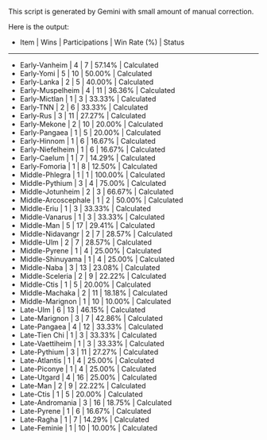 This script is generated by Gemini with small amount of manual correction.

Here is the output:
- Item                      |  Wins | Participations | Win Rate (%) | Status
---------------------------------------------------------------------------
- Early-Vanheim             |     4 |              7 |       57.14% | Calculated
- Early-Yomi                |     5 |             10 |       50.00% | Calculated
- Early-Lanka               |     2 |              5 |       40.00% | Calculated
- Early-Muspelheim          |     4 |             11 |       36.36% | Calculated
- Early-Mictlan             |     1 |              3 |       33.33% | Calculated
- Early-TNN                 |     2 |              6 |       33.33% | Calculated
- Early-Rus                 |     3 |             11 |       27.27% | Calculated
- Early-Mekone              |     2 |             10 |       20.00% | Calculated
- Early-Pangaea             |     1 |              5 |       20.00% | Calculated
- Early-Hinnom              |     1 |              6 |       16.67% | Calculated
- Early-Niefelheim          |     1 |              6 |       16.67% | Calculated
- Early-Caelum              |     1 |              7 |       14.29% | Calculated
- Early-Fomoria             |     1 |              8 |       12.50% | Calculated
- Middle-Phlegra            |     1 |              1 |      100.00% | Calculated
- Middle-Pythium            |     3 |              4 |       75.00% | Calculated
- Middle-Jotunheim          |     2 |              3 |       66.67% | Calculated
- Middle-Arcoscephale       |     1 |              2 |       50.00% | Calculated
- Middle-Eriu               |     1 |              3 |       33.33% | Calculated
- Middle-Vanarus            |     1 |              3 |       33.33% | Calculated
- Middle-Man                |     5 |             17 |       29.41% | Calculated
- Middle-Nidavangr          |     2 |              7 |       28.57% | Calculated
- Middle-Ulm                |     2 |              7 |       28.57% | Calculated
- Middle-Pyrene             |     1 |              4 |       25.00% | Calculated
- Middle-Shinuyama          |     1 |              4 |       25.00% | Calculated
- Middle-Naba               |     3 |             13 |       23.08% | Calculated
- Middle-Sceleria           |     2 |              9 |       22.22% | Calculated
- Middle-Ctis               |     1 |              5 |       20.00% | Calculated
- Middle-Machaka            |     2 |             11 |       18.18% | Calculated
- Middle-Marignon           |     1 |             10 |       10.00% | Calculated
- Late-Ulm                  |     6 |             13 |       46.15% | Calculated
- Late-Marignon             |     3 |              7 |       42.86% | Calculated
- Late-Pangaea              |     4 |             12 |       33.33% | Calculated
- Late-Tien Chi             |     1 |              3 |       33.33% | Calculated
- Late-Vaettiheim           |     1 |              3 |       33.33% | Calculated
- Late-Pythium              |     3 |             11 |       27.27% | Calculated
- Late-Atlantis             |     1 |              4 |       25.00% | Calculated
- Late-Piconye              |     1 |              4 |       25.00% | Calculated
- Late-Utgard               |     4 |             16 |       25.00% | Calculated
- Late-Man                  |     2 |              9 |       22.22% | Calculated
- Late-Ctis                 |     1 |              5 |       20.00% | Calculated
- Late-Andromania           |     3 |             16 |       18.75% | Calculated
- Late-Pyrene               |     1 |              6 |       16.67% | Calculated
- Late-Ragha                |     1 |              7 |       14.29% | Calculated
- Late-Feminie              |     1 |             10 |       10.00% | Calculated
